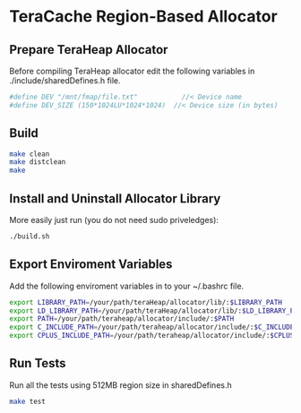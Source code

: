 # TeraCache Region-Based Allocator

## Prepare TeraHeap Allocator
Before compiling TeraHeap allocator edit the  following variables in
./include/sharedDefines.h file.
```sh
#define DEV "/mnt/fmap/file.txt"	       //< Device name
#define DEV_SIZE (150*1024LU*1024*1024)  //< Device size (in bytes)
```

## Build
```sh
make clean
make distclean
make
```

## Install and Uninstall Allocator Library
More easily just run (you do not need sudo priveledges):
```sh
./build.sh
```

## Export Enviroment Variables
Add the following enviroment variables in to your ~/.bashrc file.

```sh
export LIBRARY_PATH=/your/path/teraHeap/allocator/lib/:$LIBRARY_PATH                                                                                                 
export LD_LIBRARY_PATH=/your/path/teraHeap/allocator/lib/:$LD_LIBRARY_PATH                                                                                           
export PATH=/your/path/teraheap/allocator/include/:$PATH                                                                                                             
export C_INCLUDE_PATH=/your/path/teraheap/allocator/include/:$C_INCLUDE_PATH                                                                                         
export CPLUS_INCLUDE_PATH=/your/path/teraheap/allocator/include/:$CPLUS_INCLUDE_PATH
```

## Run Tests
Run all the tests using 512MB region size in sharedDefines.h

```sh
make test
```
